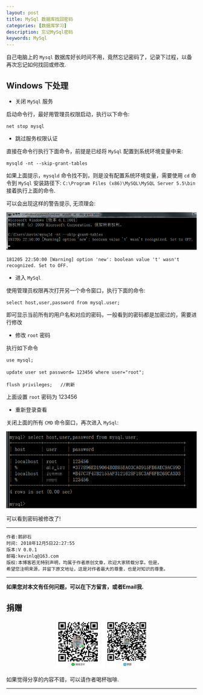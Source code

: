 ```yaml
---
layout: post
title: MySql 数据库找回密码
categories: [数据库学习]
description: 忘记MySql密码
keywords: MySql
---
```



自己电脑上的 `Mysql` 数据库好长时间不用，竟然忘记密码了，记录下过程，以备再次忘记如何找回或修改.

## Windows 下处理

- 关闭 `MySql` 服务

启动命令行，最好用管理员权限启动，执行以下命令:

```
net stop mysql
```

- 跳过服务权限认证

直接在命令行执行下面命令，前提是已经将 `MySql` 配置到系统环境变量中来:

```
mysqld -nt --skip-grant-tables
```

如果上面提示，`mysqld` 命令找不到，则是没有配置系统环境变量，需要使用 `cd` 命令到 `MySql` 安装路径下: `C:\Program Files (x86)\MySQL\MySQL Server 5.5\bin`
接着执行上面的命令.

可以会出现这样的警告提示, 无须理会:

![](/res/img/blog/DataBase_About/mysql_modifypwd02.png)

```
181205 22:50:00 [Warning] option 'new': boolean value 't' wasn't recognized. Set to OFF.
```

- 进入 `MySql`

使用管理员权限再次打开另一个命令窗口，执行下面的命令:

```
select host,user,password from mysql.user;
```

即可显示当前所有的用户名和对应的密码，一般看到的密码都是加密过的，需要进行修改

- 修改 `root` 密码

执行如下命令

```
use mysql;

update user set password= 123456 where user="root";

flush privileges;	//刷新
```

上面设置 `root` 密码为 123456


- 重新登录查看

关闭上面的所有 `CMD` 命令窗口，再次进入 `MySql`:

![](/res/img/blog/DataBase_About/mysql_userPwd.png)

可以看到密码被修改了!




******

    作者:鹅卵石
    时间: 2018年12月5日22:27:55
    版本:V 0.0.1
    邮箱:kevinlq@163.com
	版权:本博客若无特别声明，均属于作者原创文章，欢迎大家转载分享。但是，
	希望您注明来源，并留下原文地址，这是对作者最大的尊重，也是对知识的尊重。

<!-- more -->


---

**如果您对本文有任何问题，可以在下方留言，或者Email我.**

## 捐赠

<center>
<img src="/res/img/myCode.png" width="50%" height="50%" />
</center>

如果觉得分享的内容不错，可以请作者喝杯咖啡.

---
